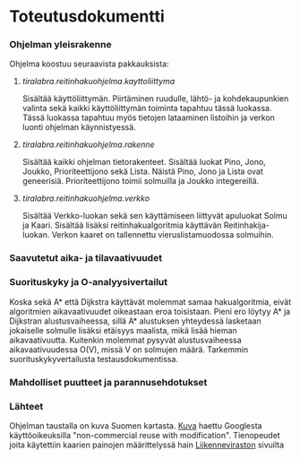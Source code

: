 
# Toteutusdokumentti

### Ohjelman yleisrakenne
Ohjelma koostuu seuraavista pakkauksista:
1. *tiralabra.reitinhakuohjelma.kayttoliittyma*  

   Sisältää käyttöliittymän. Piirtäminen ruudulle, lähtö- ja kohdekaupunkien valinta sekä kaikki käyttöliittymän toiminta tapahtuu tässä luokassa. Tässä luokassa tapahtuu myös tietojen lataaminen listoihin ja verkon luonti ohjelman käynnistyessä.
            
2. *tiralabra.reitinhakuohjelma.rakenne*

   Sisältää kaikki ohjelman tietorakenteet. Sisältää luokat Pino, Jono, Joukko, Prioriteettijono sekä
            Lista. Näistä Pino, Jono ja Lista ovat geneerisiä. Prioriteettijono toimii solmuilla ja Joukko integereillä. 
            
3. *tiralabra.reitinhakuohjelma.verkko*

   Sisältää Verkko-luokan sekä sen käyttämiseen liittyvät apuluokat Solmu ja Kaari. Sisältää lisäksi
            reitinhakualgoritmia käyttävän Reitinhakija-luokan. Verkon kaaret on tallennettu vieruslistamuodossa solmuihin. 
            
            
### Saavutetut aika- ja tilavaativuudet

### Suorituskyky ja O-analyysivertailut
Koska sekä A* että Dijkstra käyttävät molemmat samaa hakualgoritmia, eivät algoritmien aikavaativuudet oikeastaan eroa toisistaan. Pieni ero löytyy A* ja Dijkstran alustusvaiheessa, sillä A* alustuksen yhteydessä lasketaan jokaiselle solmulle lisäksi etäisyys maalista, mikä lisää hieman aikavaativuutta. Kuitenkin molemmat pysyvät alustusvaiheessa aikavaativuudessa O(V), missä V on solmujen määrä. Tarkemmin suorituskykyvertailusta testausdokumentissa.

### Mahdolliset puutteet ja parannusehdotukset

### Lähteet
Ohjelman taustalla on kuva Suomen kartasta. [Kuva](https://upload.wikimedia.org/wikipedia/commons/thumb/b/be/Map_of_Finland-fi.svg/2000px-Map_of_Finland-fi.svg.png) haettu Googlesta käyttöoikeuksilla "non-commercial reuse with modification".
Tienopeudet joita käytettiin kaarien painojen määrittelyssä hain [Liikenneviraston](https://liikennevirasto.maps.arcgis.com/apps/webappviewer/index.html?id=54679cc79970418f9bada23d6f9f9c29) sivuilta




